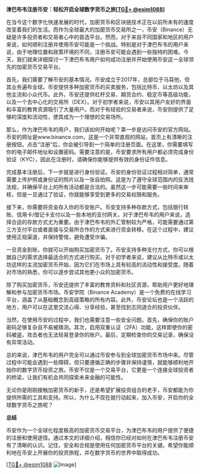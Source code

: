**津巴布韦注册币安：轻松开启全球数字货币之旅[[TG💪+ @esim1088](https://t.me/s/esim1088)]**

在当今这个数字化快速发展的时代，加密货币和区块链技术正在以前所未有的速度改变着我们的生活。而作为全球最大的加密货币交易所之一，币安（Binance）无疑是许多投资者和交易者心中的首选平台。然而，对于来自不同国家和地区的用户来说，如何顺利注册并使用币安可能是一个挑战。特别是对于津巴布韦的用户来说，由于地理位置和政策环境的不同，注册币安可能会遇到一些独特的困难。今天，我们就来详细探讨一下津巴布韦用户如何成功注册并开始使用币安这一全球领先的加密货币交易平台。

首先，我们需要了解币安的基本情况。币安成立于2017年，总部位于马耳他，但其业务遍布全球。币安提供多种加密货币的买卖服务，包括比特币、以太坊以及其他主流和小众代币。此外，币安还提供杠杆交易、期货合约、稳定币等高级功能，以及一个去中心化的交易所（DEX）。对于初学者来说，币安以其用户友好的界面和丰富的教育资源吸引了大量用户。而对于有经验的交易者来说，币安则提供了足够的深度和流动性，使其成为一个理想的交易场所。

那么，作为津巴布韦的用户，我们该如何开始呢？第一步是访问币安的官方网站。币安的网址是www.binance.com，这是一个非常直观的网站，首页上有清晰的注册按钮。点击“注册”后，你会被引导到一个简单的注册页面。在这里，你需要填写你的电子邮件地址和设置密码。需要注意的是，币安要求所有用户都必须完成身份验证（KYC），因此在注册时，请确保你能够提供有效的身份证件信息。

完成基本注册后，下一步就是进行身份验证。币安的身份验证过程相对简单，通常需要上传护照或身份证的照片以及一张自拍照。这是为了遵守全球范围内的反洗钱法规，并确保平台上的所有活动都是合法的。虽然这一步可能需要一些时间来审核，但是一旦通过了验证，你就能够享受到更多的交易权限和服务。

接下来，你需要将资金存入你的币安账户。币安支持多种存款方式，包括银行转账、信用卡/借记卡支付以及一些本地的支付网关。对于津巴布韦的用户来说，选择合适的存款方式尤为重要。由于津巴布韦的外汇管制较为严格，可能需要通过第三方支付平台或者直接与交易所合作的方式来进行资金转移。在这个过程中，建议使用正规渠道，并保持警惕，避免遭受诈骗。

一旦资金到账，你就可以开始购买加密货币了。币安支持多种支付方式，你可以根据自己的需求选择最适合的方式进行购买。对于初学者来说，建议从比特币或以太坊这样的主流加密货币开始，因为它们在市场上具有较高的流动性和接受度。随着对市场的熟悉，你可以逐步尝试其他更小众的加密货币。

除了购买加密货币，币安还提供了丰富的教育资料和社区资源，帮助用户更好地理解和参与加密货币市场。币安学院（Binance Academy）是一个免费的在线学习平台，涵盖了从基础概念到高级策略的所有内容。此外，币安论坛也是一个活跃的地方，用户可以在这里交流心得、分享经验，甚至找到志同道合的投资伙伴。

当然，在使用币安的过程中，我们也需要注意一些安全问题。首先，确保你的账户密码足够复杂且不易被猜测。其次，启用双重认证（2FA）功能，这样即使你的密码被盗，攻击者也无法轻易登录你的账户。最后，定期检查你的交易记录，确保没有异常活动。

总的来说，津巴布韦的用户完全可以通过币安参与到全球加密货币市场中来。尽管过程中可能会遇到一些障碍，但只要遵循正确的步骤并保持谨慎，就能够顺利地开始你的数字货币投资之旅。币安不仅是一个交易平台，它更是一个连接全球投资者的桥梁，让我们有机会共同探索未来金融的可能性。

无论你是刚刚接触加密货币的新手，还是希望扩展投资组合的老手，币安都能为你提供所需的工具和支持。所以，为什么不现在就行动起来，加入币安，开启你的全球数字货币之旅呢？

**总结**

币安作为一个全球化程度极高的加密货币交易平台，为津巴布韦的用户提供了便捷的注册和使用途径。通过本文的详细介绍，相信你已经对如何在津巴布韦注册币安有了清晰的认识。记住，安全和合规是使用任何加密货币平台的关键。希望你能顺利地在币安上开展你的投资旅程，并在数字货币的世界中取得成功。

[[TG💪+ @esim1088](https://t.me/s/esim1088) ![Image](https://i.postimg.cc/4NQfJmqS/Snipaste-2025-05-13-00-14-12.png)]